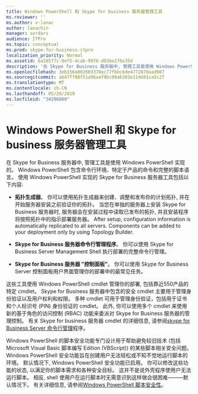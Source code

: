 ```yaml
---
title: Windows PowerShell 和 Skype for business 服务器管理工具
ms.reviewer: ''
ms.author: v-lanac
author: lanachin
manager: serdars
audience: ITPro
ms.topic: conceptual
ms.prod: skype-for-business-itpro
localization_priority: Normal
ms.assetid: 6a285f7c-0ef5-4cab-9976-d03be276e35d
description: '在 Skype for Business 服务器中, 管理工具是使用 Windows PowerShell 实现的。 Windows PowerShell 包含命令行环境、特定于产品的命令和完整的脚本语言。 使用 Windows PowerShell 实现的 Skype for Business 服务器工具包括以下内容:'
ms.openlocfilehash: 3eb156e002603378ec77fbbcbde4772870aad907
ms.sourcegitcommit: ab47ff88f51a96aaf8bc99a6303e114d41ca5c2f
ms.translationtype: MT
ms.contentlocale: zh-CN
ms.lasthandoff: 05/20/2019
ms.locfileid: "34296880"
---
```

# <a name="windows-powershell-and-skype-for-business-server-management-tools"></a>Windows PowerShell 和 Skype for business 服务器管理工具
 
在 Skype for Business 服务器中, 管理工具是使用 Windows PowerShell 实现的。 Windows PowerShell 包含命令行环境、特定于产品的命令和完整的脚本语言。 使用 Windows PowerShell 实现的 Skype for Business 服务器工具包括以下内容: 
  
- **拓扑生成器**。 你可以使用拓扑生成器来创建、调整和发布你的计划拓扑, 并在开始服务器安装之前验证你的拓扑。 当您在单独的服务器上安装 Skype for Business 服务器时, 服务器会在安装过程中读取已发布的拓扑, 并且安装程序将按照拓扑中的指示部署服务器。 After setup, configuration information is automatically replicated to all servers. Components can be added to your deployment only by using Topology Builder.
    
- **Skype for Business 服务器命令行管理程序**。 你可以使用 Skype for Business Server Management Shell 执行部署的完整命令行管理。
    
- **Skype for Business 服务器 "控制面板"**。 你可以使用 Skype for Business Server 控制面板用户界面管理你的部署中的最常见任务。
    
这些工具使用 Windows PowerShell cmdlet 管理你的部署, 包括靠近550产品的特定 cmdlet。 Skype for Business 服务器中包含的安全 cmdlet 主要用于管理身份验证以及用户权利和权限。 多种 cmdlet 可用于管理身份验证，包括用于证书和个人标识号 (PIN) 身份验证的 cmdlet。 此外, 你可以使用多个 cmdlet 来使用新的基于角色的访问控制 (RBAC) 功能来委派对 Skype for Business 服务器的管理控制。 有关 Skype for business 服务器 cmdlet 的详细信息, 请参阅[skype for Business Server 命令行管理](../../manage/management-shell.md)程序。
  
Windows PowerShell 的脚本安全功能专门设计用于帮助避免较旧技术 (包括 Microsoft Visual Basic 脚本编写 Edition (VBScript)) 的某些脚本相关安全问题。 Windows PowerShell 安全功能旨在创建用户无法轻松或不知不觉地运行脚本的环境。 默认情况下, Windows PowerShell 安全功能已启用。 你可以修改这些功能的状态, 以满足你的脚本需求和各种安全目标。 这并不是说外壳程序使用户无法运行脚本。 相反, shell 使用户在运行脚本时无需意识到这样做会很困难———默认情况下。 有关详细信息, 请参阅[Windows PowerShell 脚本安全性](https://go.microsoft.com/fwlink/p/?LinkId=213145)。
  

